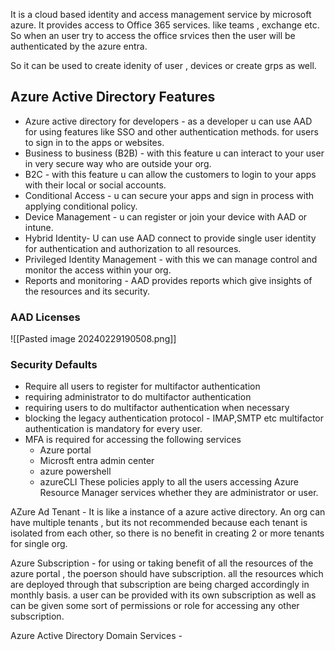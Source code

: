 

It is a cloud based identity and access management service by microsoft azure.
It provides access to Office 365 services. like teams , exchange etc.
So when an user try to access the office srvices then the user will be authenticated  by the azure entra.

 So it can be used to create idenity of user , devices or create grps as well.
 
## Azure Active Directory Features 

- Azure active directory for developers - as a developer u can use AAD for using features like SSO and other authentication methods. for users to sign in to the apps or websites.
- Business to business (B2B) - with this feature u can interact to your user in very secure way who are  outside your org.
- B2C - with this feature u can allow the customers to login to your apps with their local or social accounts.
- Conditional Access - u can secure your apps and sign in process with applying conditional policy.
- Device Management - u can register or join your device with AAD or intune.
- Hybrid Identity- U can use AAD connect to provide single user identity for authentication and authorization to all resources.
- Privileged Identity Management - with this we can manage control and monitor the access within your org.
- Reports and monitoring - AAD provides reports which give insights of the resources and its security.

### AAD Licenses

![[Pasted image 20240229190508.png]]


### Security Defaults

- Require all users to register for multifactor authentication
- requiring administrator to do multifactor authentication
- requiring users to do multifactor authentication when necessary
- blocking the legacy authentication protocol - IMAP,SMTP etc multifactor authentication is mandatory for every user.
- MFA is required for accessing the following services
  - Azure portal
  - Microsft entra admin center
  - azure powershell
  - azureCLI
These policies apply to all the users accessing Azure Resource Manager services whether they are administrator or user.


AZure Ad Tenant -
It is like a instance of a azure active directory. 
An org can have multiple tenants , but its not recommended because each tenant is isolated from each other, so there is no benefit in creating 2 or more tenants for single org.

Azure Subscription -
for using or taking benefit of all the resources of the azure portal , the poerson should have subscription.
all the resources which are deployed through that subscription are being charged accordingly in  monthly basis.
a user can be provided with its own subscription as well as can be given some sort of permissions or role for accessing any other subscription.

Azure Active Directory Domain Services -

